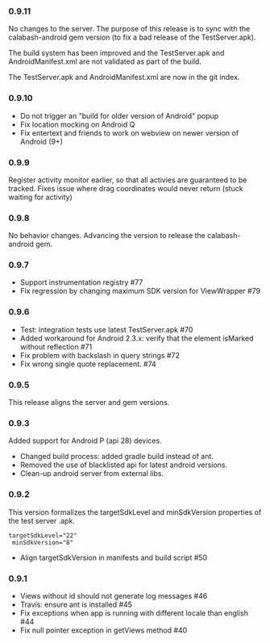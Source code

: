 ### 0.9.11

No changes to the server.  The purpose of this release is to sync with the
calabash-android gem version (to fix a bad release of the TestServer.apk).

The build system has been improved and the TestServer.apk and
AndroidManifest.xml are not validated as part of the build.

The TestServer.apk and AndroidManifest.xml are now in the git index.

### 0.9.10

* Do not trigger an "build for older version of Android" popup
* Fix location mocking on Android Q
* Fix entertext and friends to work on webview on newer version of Android (9+)

### 0.9.9

Register activity monitor earlier, so that all activies are guaranteed to be tracked. Fixes issue where drag coordinates would never return (stuck waiting for activity)

### 0.9.8

No behavior changes.  Advancing the version to release the
calabash-android gem.

### 0.9.7

* Support instrumentation registry #77
* Fix regression by changing maximum SDK version for ViewWrapper #79

### 0.9.6

* Test: integration tests use latest TestServer.apk #70
* Added workaround for Android 2.3.x: verify that the element isMarked
  without reflection #71
* Fix problem with backslash in query strings #72
* Fix wrong single quote replacement. #74

### 0.9.5

This release aligns the server and gem versions.

### 0.9.3

Added support for Android P (api 28) devices.

* Changed build process: added gradle build instead of ant.
* Removed the use of blacklisted api for latest android versions.
* Clean-up android server from external libs.

### 0.9.2

This version formalizes the targetSdkLevel and minSdkVersion properties
of the test server .apk.

```shell
targetSdkLevel="22"
 minSdkVersion="8"
```

* Align targetSdkVersion in manifests and build script #50

### 0.9.1

* Views without id should not generate log messages #46
* Travis: ensure ant is installed #45
* Fix exceptions when app is running with different locale than english #44
* Fix null pointer exception in getViews method #40
